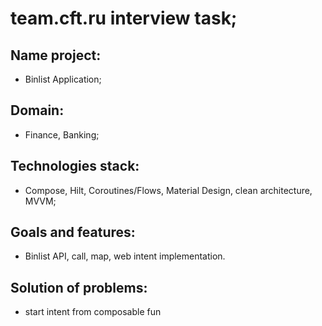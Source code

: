 # team.cft.ru interview task;

## Name project:
- Binlist Application;

## Domain:
- Finance, Banking;

## Technologies stack:
- Compose, Hilt, Coroutines/Flows, Material Design, clean architecture, MVVM;

## Goals and features:
- Binlist API, call, map, web intent implementation.

## Solution of problems:
- start intent from composable fun
